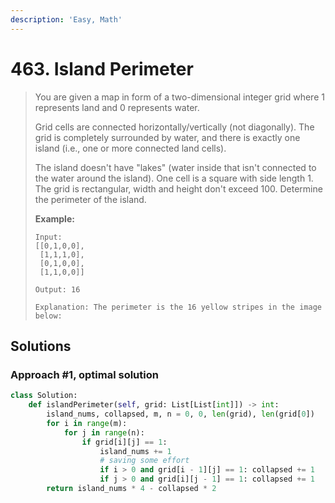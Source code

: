 ```yaml
---
description: 'Easy, Math'
---
```


# 463. Island Perimeter

> You are given a map in form of a two-dimensional integer grid where 1 represents land and 0 represents water.
>
> Grid cells are connected horizontally/vertically \(not diagonally\). The grid is completely surrounded by water, and there is exactly one island \(i.e., one or more connected land cells\).
>
> The island doesn't have "lakes" \(water inside that isn't connected to the water around the island\). One cell is a square with side length 1. The grid is rectangular, width and height don't exceed 100. Determine the perimeter of the island.
>
> **Example:**
>
> ```text
> Input:
> [[0,1,0,0],
>  [1,1,1,0],
>  [0,1,0,0],
>  [1,1,0,0]]
>
> Output: 16
>
> Explanation: The perimeter is the 16 yellow stripes in the image below:
>
> ```

## Solutions

### Approach \#1, optimal solution

```python
class Solution:
    def islandPerimeter(self, grid: List[List[int]]) -> int:
        island_nums, collapsed, m, n = 0, 0, len(grid), len(grid[0])
        for i in range(m):
            for j in range(n):
                if grid[i][j] == 1:
                    island_nums += 1
                    # saving some effort
                    if i > 0 and grid[i - 1][j] == 1: collapsed += 1
                    if j > 0 and grid[i][j - 1] == 1: collapsed += 1
        return island_nums * 4 - collapsed * 2
```

